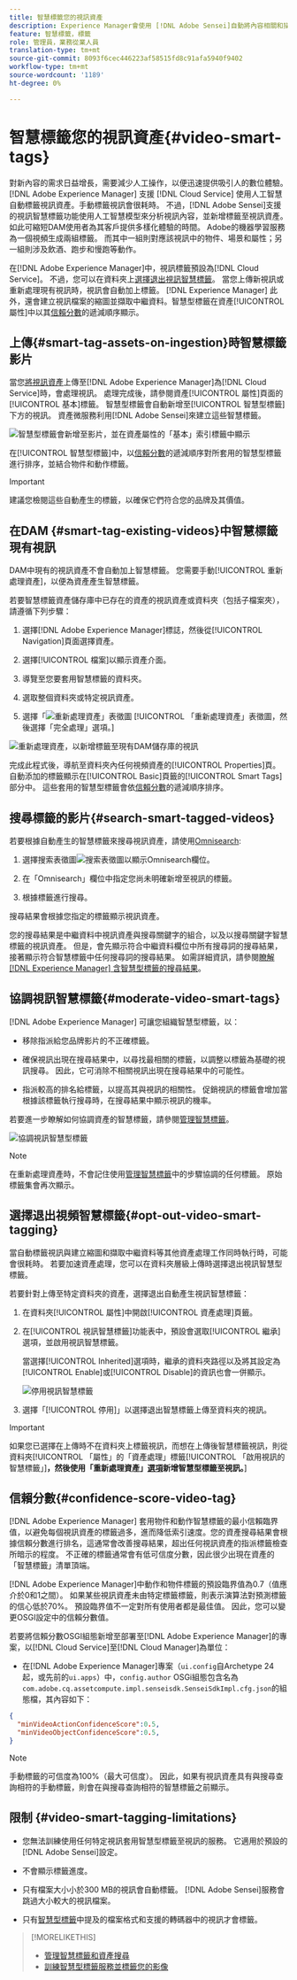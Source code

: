 ```yaml
---
title: 智慧標籤您的視訊資產
description: Experience Manager會使用 [!DNL Adobe Sensei]自動將內容相關和描述性的智慧型標籤加入影片。
feature: 智慧標籤，標籤
role: 管理員，業務從業人員
translation-type: tm+mt
source-git-commit: 8093f6cec446223af58515fd8c91afa5940f9402
workflow-type: tm+mt
source-wordcount: '1189'
ht-degree: 0%

---
```



# 智慧標籤您的視訊資產{#video-smart-tags}

對新內容的需求日益增長，需要減少人工操作，以便迅速提供吸引人的數位體驗。 [!DNL Adobe Experience Manager] 支援 [!DNL Cloud Service] 使用人工智慧自動標籤視訊資產。手動標籤視訊會很耗時。 不過，[!DNL Adobe Sensei]支援的視訊智慧標籤功能使用人工智慧模型來分析視訊內容，並新增標籤至視訊資產。 如此可縮短DAM使用者為其客戶提供多樣化體驗的時間。 Adobe的機器學習服務為一個視頻生成兩組標籤。 而其中一組則對應該視訊中的物件、場景和屬性；另一組則涉及飲酒、跑步和慢跑等動作。

在[!DNL Adobe Experience Manager]中，視訊標籤預設為[!DNL Cloud Service]。 不過，您可以在資料夾上[選擇退出視訊智慧標籤](#opt-out-video-smart-tagging)。 當您上傳新視訊或重新處理現有視訊時，視訊會自動加上標籤。 [!DNL Experience Manager] 此外，還會建立視訊檔案的縮圖並擷取中繼資料。智慧型標籤在資產[!UICONTROL 屬性]中以其[信賴分數](#confidence-score-video-tag)的遞減順序顯示。

## 上傳{#smart-tag-assets-on-ingestion}時智慧標籤影片

當您[將視訊資產](add-assets.md#upload-assets)上傳至[!DNL Adobe Experience Manager]為[!DNL Cloud Service]時，會處理視訊。 處理完成後，請參閱資產[!UICONTROL 屬性]頁面的[!UICONTROL 基本]標籤。 智慧型標籤會自動新增至[!UICONTROL 智慧型標籤]下方的視訊。 資產微服務利用[!DNL Adobe Sensei]來建立這些智慧標籤。

![智慧型標籤會新增至影片，並在資產屬性的「基本」索引標籤中顯示](assets/smart-tags-added-to-videos.png)

在[!UICONTROL 智慧型標籤]中，以[信賴分數](#confidence-score-video-tag)的遞減順序對所套用的智慧型標籤進行排序，並結合物件和動作標籤。

>[!IMPORTANT]
>
>建議您檢閱這些自動產生的標籤，以確保它們符合您的品牌及其價值。

## 在DAM {#smart-tag-existing-videos}中智慧標籤現有視訊

DAM中現有的視訊資產不會自動加上智慧標籤。 您需要手動[!UICONTROL 重新處理資產]，以便為資產產生智慧標籤。

若要智慧標籤資產儲存庫中已存在的資產的視訊資產或資料夾（包括子檔案夾），請遵循下列步驟：

1. 選擇[!DNL Adobe Experience Manager]標誌，然後從[!UICONTROL Navigation]頁面選擇資產。

1. 選擇[!UICONTROL 檔案]以顯示資產介面。

1. 導覽至您要套用智慧標籤的資料夾。

1. 選取整個資料夾或特定視訊資產。

1. 選擇「![重新處理資產」表徵圖](assets/do-not-localize/reprocess-assets-icon.png) [!UICONTROL 「重新處理資產」表徵圖，然後選擇「完全處理」選項。]

<!-- TBD: Limit size -->

![重新處理資產，以新增標籤至現有DAM儲存庫的視訊](assets/reprocess.gif)

完成此程式後，導航至資料夾內任何視頻資產的[!UICONTROL Properties]頁。 自動添加的標籤顯示在[!UICONTROL Basic]頁籤的[!UICONTROL Smart Tags]部分中。 這些套用的智慧型標籤會依[信賴分數](#confidence-score-video-tag)的遞減順序排序。

## 搜尋標籤的影片{#search-smart-tagged-videos}

若要根據自動產生的智慧標籤來搜尋視訊資產，請使用[Omnisearch](search-assets.md#search-assets-in-aem):

1. 選擇搜索表徵圖![搜索表徵圖](assets/do-not-localize/search_icon.png)以顯示Omnisearch欄位。

1. 在「Omnisearch」欄位中指定您尚未明確新增至視訊的標籤。

1. 根據標籤進行搜尋。

搜尋結果會根據您指定的標籤顯示視訊資產。

您的搜尋結果是中繼資料中視訊資產與搜尋關鍵字的組合，以及以搜尋關鍵字智慧標籤的視訊資產。 但是，會先顯示符合中繼資料欄位中所有搜尋詞的搜尋結果，接著顯示符合智慧標籤中任何搜尋詞的搜尋結果。 如需詳細資訊，請參閱[瞭解 [!DNL Experience Manager] 含智慧型標籤的搜尋結果](smart-tags.md#understandsearch)。

## 協調視訊智慧標籤{#moderate-video-smart-tags}

[!DNL Adobe Experience Manager] 可讓您組織智慧型標籤，以：

* 移除指派給您品牌影片的不正確標籤。

* 確保視訊出現在搜尋結果中，以尋找最相關的標籤，以調整以標籤為基礎的視訊搜尋。 因此，它可消除不相關視訊出現在搜尋結果中的可能性。

* 指派較高的排名給標籤，以提高其與視訊的相關性。 促銷視訊的標籤會增加當根據該標籤執行搜尋時，在搜尋結果中顯示視訊的機率。

若要進一步瞭解如何協調資產的智慧標籤，請參閱[管理智慧標籤](smart-tags.md#manage-smart-tags-and-searches)。

![協調視訊智慧型標籤](assets/manage-video-smart-tags.png)

>[!NOTE]
>
>在重新處理資產時，不會記住使用[管理智慧標籤](smart-tags.md#manage-smart-tags-and-searches)中的步驟協調的任何標籤。 原始標籤集會再次顯示。

## 選擇退出視頻智慧標籤{#opt-out-video-smart-tagging}

當自動標籤視訊與建立縮圖和擷取中繼資料等其他資產處理工作同時執行時，可能會很耗時。 若要加速資產處理，您可以在資料夾層級上傳時選擇退出視訊智慧型標籤。

若要針對上傳至特定資料夾的資產，選擇退出自動產生視訊智慧標籤：

1. 在資料夾[!UICONTROL 屬性]中開啟[!UICONTROL 資產處理]頁籤。

1. 在[!UICONTROL 視訊智慧標籤]功能表中，預設會選取[!UICONTROL 繼承]選項，並啟用視訊智慧標籤。

   當選擇[!UICONTROL Inherited]選項時，繼承的資料夾路徑以及將其設定為[!UICONTROL Enable]或[!UICONTROL Disable]的資訊也會一併顯示。

   ![停用視訊智慧標籤](assets/disable-video-tagging.png)

1. 選擇「[!UICONTROL 停用]」以選擇退出智慧標籤上傳至資料夾的視訊。

>[!IMPORTANT]
>
>如果您已選擇在上傳時不在資料夾上標籤視訊，而想在上傳後智慧標籤視訊，則從資料夾[!UICONTROL 「屬性」的「資產處理」標籤[!UICONTROL 「啟用視訊的智慧標籤」]**，然後使用「重新處理資產」[選項](#smart-tag-existing-videos)新增智慧型標籤至視訊。**]

## 信賴分數{#confidence-score-video-tag}

[!DNL Adobe Experience Manager] 套用物件和動作智慧標籤的最小信賴臨界值，以避免每個視訊資產的標籤過多，進而降低索引速度。您的資產搜尋結果會根據信賴分數進行排名，這通常會改善搜尋結果，超出任何視訊資產的指派標籤檢查所暗示的程度。 不正確的標籤通常會有低可信度分數，因此很少出現在資產的「智慧標籤」清單頂端。

[!DNL Adobe Experience Manager]中動作和物件標籤的預設臨界值為0.7（值應介於0和1之間）。 如果某些視訊資產未由特定標籤標籤，則表示演算法對預測標籤的信心低於70%。 預設臨界值不一定對所有使用者都是最佳值。 因此，您可以變更OSGI設定中的信賴分數值。

若要將信賴分數OSGI組態新增至部署至[!DNL Adobe Experience Manager]的專案，以[!DNL Cloud Service]至[!DNL Cloud Manager]為單位：

* 在[!DNL Adobe Experience Manager]專案（`ui.config`自Archetype 24起，或先前的`ui.apps`）中，`config.author` OSGi組態包含名為`com.adobe.cq.assetcompute.impl.senseisdk.SenseiSdkImpl.cfg.json`的組態檔，其內容如下：

```json
{
  "minVideoActionConfidenceScore":0.5,
  "minVideoObjectConfidenceScore":0.5,
}
```

>[!NOTE]
>
>手動標籤的可信度為100%（最大可信度）。 因此，如果有視訊資產具有與搜尋查詢相符的手動標籤，則會在與搜尋查詢相符的智慧標籤之前顯示。

## 限制 {#video-smart-tagging-limitations}

* 您無法訓練使用任何特定視訊套用智慧型標籤至視訊的服務。 它適用於預設的[!DNL Adobe Sensei]設定。

* 不會顯示標籤進度。

* 只有檔案大小小於300 MB的視訊會自動標籤。 [!DNL Adobe Sensei]服務會跳過大小較大的視訊檔案。

* 只有[智慧型標籤](/help/assets/smart-tags.md#smart-tags-supported-file-formats)中提及的檔案格式和支援的轉碼器中的視訊才會標籤。

>[!MORELIKETHIS]
>
>* [管理智慧標籤和資產搜尋](smart-tags.md#manage-smart-tags-and-searches)
>* [訓練智慧型標籤服務並標籤您的影像](smart-tags.md)

